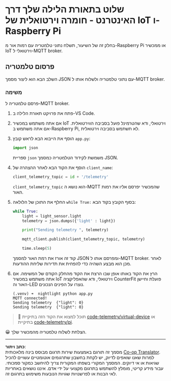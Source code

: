 <!--
CO_OP_TRANSLATOR_METADATA:
{
  "original_hash": "1226517aae5f5b6f904434670394c688",
  "translation_date": "2025-08-27T21:41:06+00:00",
  "source_file": "1-getting-started/lessons/4-connect-internet/single-board-computer-telemetry.md",
  "language_code": "he"
}
-->
# שלוט בתאורת הלילה שלך דרך האינטרנט - חומרה וירטואלית של IoT ו-Raspberry Pi

בחלק זה של השיעור, תשלח נתוני טלמטריה עם רמות אור מ-Raspberry Pi או ממכשיר IoT וירטואלי ל-MQTT broker.

## פרסום טלמטריה

השלב הבא הוא ליצור מסמך JSON עם נתוני טלמטריה ולשלוח אותו ל-MQTT broker.

### משימה

פרסם טלמטריה ל-MQTT broker.

1. פתח את פרויקט תאורת הלילה ב-VS Code.

1. אם אתה משתמש במכשיר IoT וירטואלי, ודא שהטרמינל פועל בסביבה הווירטואלית. אם אתה משתמש ב-Raspberry Pi, לא תשתמש בסביבה וירטואלית.

1. הוסף את הייבוא הבא לראש קובץ `app.py`:

    ```python
    import json
    ```

    ספריית `json` משמשת לקידוד הטלמטריה כמסמך JSON.

1. הוסף את הקוד הבא לאחר ההצהרה של `client_name`:

    ```python
    client_telemetry_topic = id + '/telemetry'
    ```

    `client_telemetry_topic` הוא נושא ה-MQTT שהמכשיר יפרסם אליו את רמות האור.

1. החלף את התוכן של הלולאה `while True:` בסוף הקובץ בקוד הבא:

    ```python
    while True:
        light = light_sensor.light
        telemetry = json.dumps({'light' : light})

        print("Sending telemetry ", telemetry)
    
        mqtt_client.publish(client_telemetry_topic, telemetry)
    
        time.sleep(5)
    ```

    קוד זה אורז את רמת האור למסמך JSON ומפרסם אותו ל-MQTT broker. לאחר מכן הוא מבצע השהיה כדי להפחית את תדירות שליחת ההודעות.

1. הרץ את הקוד באותו אופן שבו הרצת את הקוד מהחלק הקודם של המשימה. אם אתה משתמש במכשיר IoT וירטואלי, ודא שהאפליקציה CounterFit פועלת וחיישן האור וה-LED נוצרו על הפינים הנכונים.

    ```output
    (.venv) ➜  nightlight python app.py 
    MQTT connected!
    Sending telemetry  {"light": 0}
    Sending telemetry  {"light": 0}
    ```

> 💁 תוכל למצוא את הקוד הזה בתיקיית [code-telemetry/virtual-device](../../../../../1-getting-started/lessons/4-connect-internet/code-telemetry/virtual-device) או בתיקיית [code-telemetry/pi](../../../../../1-getting-started/lessons/4-connect-internet/code-telemetry/pi).

😀 הצלחת לשלוח טלמטריה מהמכשיר שלך.

---

**כתב ויתור**:  
מסמך זה תורגם באמצעות שירות תרגום מבוסס בינה מלאכותית [Co-op Translator](https://github.com/Azure/co-op-translator). למרות שאנו שואפים לדיוק, יש לקחת בחשבון שתרגומים אוטומטיים עשויים להכיל שגיאות או אי דיוקים. המסמך המקורי בשפתו המקורית צריך להיחשב כמקור סמכותי. עבור מידע קריטי, מומלץ להשתמש בתרגום מקצועי על ידי אדם. איננו נושאים באחריות לאי הבנות או לפרשנויות שגויות הנובעות משימוש בתרגום זה.